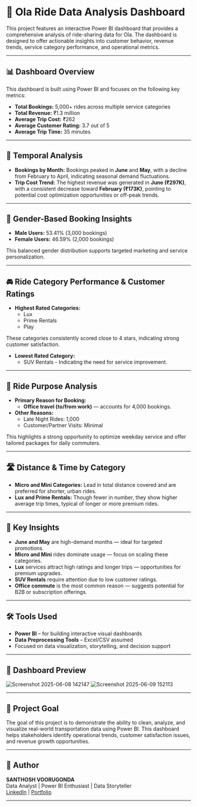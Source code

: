 # 🚖 Ola Ride Data Analysis Dashboard

This project features an interactive Power BI dashboard that provides a comprehensive analysis of ride-sharing data for Ola. The dashboard is designed to offer actionable insights into customer behavior, revenue trends, service category performance, and operational metrics.

---

## 📊 Dashboard Overview

This dashboard is built using Power BI and focuses on the following key metrics:

- **Total Bookings:** 5,000+ rides across multiple service categories  
- **Total Revenue:** ₹1.3 million  
- **Average Trip Cost:** ₹262  
- **Average Customer Rating:** 3.7 out of 5  
- **Average Trip Time:** 35 minutes  

---

## 📅 Temporal Analysis

- **Bookings by Month:** Bookings peaked in **June** and **May**, with a decline from February to April, indicating seasonal demand fluctuations.
- **Trip Cost Trend:** The highest revenue was generated in **June (₹297K)**, with a consistent decrease toward **February (₹173K)**, pointing to potential cost optimization opportunities or off-peak trends.

---

## 👥 Gender-Based Booking Insights

- **Male Users:** 53.41% (3,000 bookings)  
- **Female Users:** 46.59% (2,000 bookings)  

This balanced gender distribution supports targeted marketing and service personalization.

---

## 🚘 Ride Category Performance & Customer Ratings

- **Highest Rated Categories:**
  - Lux
  - Prime Rentals
  - Play

These categories consistently scored close to 4 stars, indicating strong customer satisfaction.

- **Lowest Rated Category:**
  - SUV Rentals - Indicating the need for service improvement.

---

## 📍 Ride Purpose Analysis

- **Primary Reason for Booking:**
  - **Office travel (to/from work)** — accounts for 4,000 bookings.
- **Other Reasons:**
  - Late Night Rides: 1,000
  - Customer/Partner Visits: Minimal

This highlights a strong opportunity to optimize weekday service and offer tailored packages for daily commuters.

---

## 🛣 Distance & Time by Category

- **Micro and Mini Categories:** Lead in total distance covered and are preferred for shorter, urban rides.
- **Lux and Prime Rentals:** Though fewer in number, they show higher average trip times, typical of longer or more premium rides.

---

## 🎯 Key Insights

- **June and May** are high-demand months — ideal for targeted promotions.
- **Micro and Mini** rides dominate usage — focus on scaling these categories.
- **Lux** services attract high ratings and longer trips — opportunities for premium upgrades.
- **SUV Rentals** require attention due to low customer ratings.
- **Office commute** is the most common reason — suggests potential for B2B or subscription offerings.

---

## 🛠 Tools Used

- **Power BI** – for building interactive visual dashboards
- **Data Preprocessing Tools** – Excel/CSV assumed
- Focused on data visualization, storytelling, and decision support

---

## 📸 Dashboard Preview

![Screenshot 2025-06-08 142147](https://github.com/user-attachments/assets/a74ab8ad-68f3-4734-8c4b-10661b7f2ef3)
![Screenshot 2025-06-09 152113](https://github.com/user-attachments/assets/7bf74094-1931-41d2-bf90-ad642c525354)


---

## 📂 Project Goal

The goal of this project is to demonstrate the ability to clean, analyze, and visualize real-world transportation data using Power BI. This dashboard helps stakeholders identify operational trends, customer satisfaction issues, and revenue growth opportunities.

---

## 💼 Author

**SANTHOSH VOORUGONDA**  
Data Analyst | Power BI Enthusiast | Data Storyteller  
[LinkedIn](https://www.linkedin.com/in/santhosh484/) | [Portfolio](https://www.datascienceportfol.io/santhoshvooru)

---
